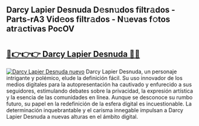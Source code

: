 ## Darcy Lapier Desnuda D𝚎sn𝚞dos filtr𝚊dos - Parts-rA3 Vid𝚎os filtr𝚊dos - N𝚞evas f𝚘tos atr𝚊ctivas PocOV

# <h2><a href="http://mb6xc0g.tromn.icu/?c=Darcy+Lapier+Desnuda">🔗👉👉👉 Darcy Lapier Desnuda 🔗🔗</a></h2>

[![Darcy Lapier Desnuda nuevo](https://i.imgur.com/pEAQMta.gif)](http://mb6xc0g.tromn.icu/?c=Darcy+Lapier+Desnuda)
Darcy Lapier Desnuda, un personaje intrigante y polémico, elude la definición fácil. Su uso innovador de los medios digitales para la autopresentación ha cautivado y enfurecido a sus seguidores, estimulando debates sobre la privacidad, la expresión artística y la esencia de las comunidades en línea. Aunque se desconoce su rumbo futuro, su papel en la redefinición de la esfera digital es incuestionable. La determinación inquebrantable y el carisma innegable impulsan a Darcy Lapier Desnuda a nuevas alturas en el ámbito digital.
